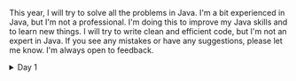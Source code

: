 This year, I will try to solve all the problems in Java. I'm a bit experienced in Java, but I'm not a professional. I'm doing this to improve my Java skills and to learn new things. I will try to write clean and efficient code, but I'm not an expert in Java. If you see any mistakes or have any suggestions, please let me know. I'm always open to feedback.

<details>
  <summary>Day 1</summary>
  
  For the distance challenge, I decided to read the input as a string. After that, the code is going through each line and adds both values in an arraylist, exactly on the correct place. Because of this, the arraylist is immediately sorted and I can just loop through all the values and calculate the distance using `Math.abs`.

  _Distance answer: 2580760_

  For the similarity, I don't have to sort the input. I'm just going through the first column and then counting how many times the number appears in the second column.

  _Similarity answer: 25358365_
  
</details>